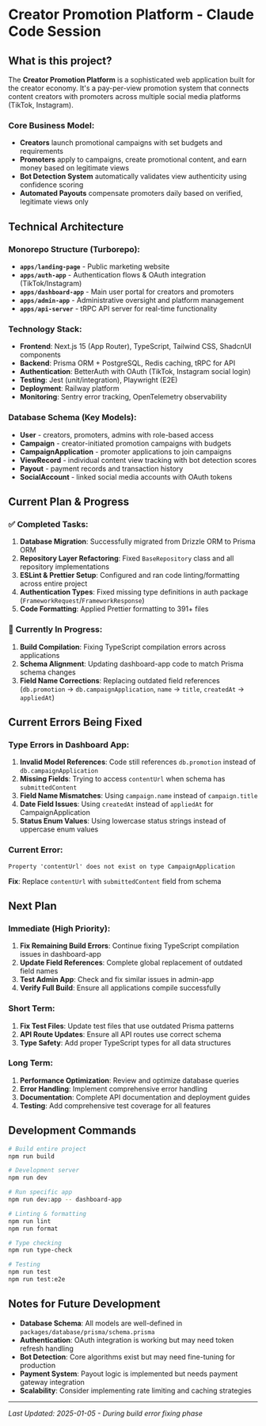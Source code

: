 # Creator Promotion Platform - Claude Code Session

## What is this project?

The **Creator Promotion Platform** is a sophisticated web application built for the creator economy. It's a pay-per-view promotion system that connects content creators with promoters across multiple social media platforms (TikTok, Instagram).

### Core Business Model:
- **Creators** launch promotional campaigns with set budgets and requirements
- **Promoters** apply to campaigns, create promotional content, and earn money based on legitimate views
- **Bot Detection System** automatically validates view authenticity using confidence scoring
- **Automated Payouts** compensate promoters daily based on verified, legitimate views only

## Technical Architecture

### Monorepo Structure (Turborepo):
- **`apps/landing-page`** - Public marketing website
- **`apps/auth-app`** - Authentication flows & OAuth integration (TikTok/Instagram)  
- **`apps/dashboard-app`** - Main user portal for creators and promoters
- **`apps/admin-app`** - Administrative oversight and platform management
- **`apps/api-server`** - tRPC API server for real-time functionality

### Technology Stack:
- **Frontend**: Next.js 15 (App Router), TypeScript, Tailwind CSS, ShadcnUI components
- **Backend**: Prisma ORM + PostgreSQL, Redis caching, tRPC for API
- **Authentication**: BetterAuth with OAuth (TikTok, Instagram social login)
- **Testing**: Jest (unit/integration), Playwright (E2E)
- **Deployment**: Railway platform
- **Monitoring**: Sentry error tracking, OpenTelemetry observability

### Database Schema (Key Models):
- **User** - creators, promoters, admins with role-based access
- **Campaign** - creator-initiated promotion campaigns with budgets
- **CampaignApplication** - promoter applications to join campaigns  
- **ViewRecord** - individual content view tracking with bot detection scores
- **Payout** - payment records and transaction history
- **SocialAccount** - linked social media accounts with OAuth tokens

## Current Plan & Progress

### ✅ **Completed Tasks:**
1. **Database Migration**: Successfully migrated from Drizzle ORM to Prisma ORM
2. **Repository Layer Refactoring**: Fixed `BaseRepository` class and all repository implementations
3. **ESLint & Prettier Setup**: Configured and ran code linting/formatting across entire project
4. **Authentication Types**: Fixed missing type definitions in auth package (`FrameworkRequest`/`FrameworkResponse`)
5. **Code Formatting**: Applied Prettier formatting to 391+ files

### 🔄 **Currently In Progress:**
1. **Build Compilation**: Fixing TypeScript compilation errors across applications
2. **Schema Alignment**: Updating dashboard-app code to match Prisma schema changes
3. **Field Name Corrections**: Replacing outdated field references (`db.promotion` → `db.campaignApplication`, `name` → `title`, `createdAt` → `appliedAt`)

## Current Errors Being Fixed

### Type Errors in Dashboard App:
1. **Invalid Model References**: Code still references `db.promotion` instead of `db.campaignApplication`
2. **Missing Fields**: Trying to access `contentUrl` when schema has `submittedContent`
3. **Field Name Mismatches**: Using `campaign.name` instead of `campaign.title`
4. **Date Field Issues**: Using `createdAt` instead of `appliedAt` for CampaignApplication
5. **Status Enum Values**: Using lowercase status strings instead of uppercase enum values

### Current Error:
```
Property 'contentUrl' does not exist on type CampaignApplication
```
**Fix**: Replace `contentUrl` with `submittedContent` field from schema

## Next Plan

### Immediate (High Priority):
1. **Fix Remaining Build Errors**: Continue fixing TypeScript compilation issues in dashboard-app
2. **Update Field References**: Complete global replacement of outdated field names
3. **Test Admin App**: Check and fix similar issues in admin-app
4. **Verify Full Build**: Ensure all applications compile successfully

### Short Term:
1. **Fix Test Files**: Update test files that use outdated Prisma patterns
2. **API Route Updates**: Ensure all API routes use correct schema
3. **Type Safety**: Add proper TypeScript types for all data structures

### Long Term:
1. **Performance Optimization**: Review and optimize database queries
2. **Error Handling**: Implement comprehensive error handling
3. **Documentation**: Complete API documentation and deployment guides
4. **Testing**: Add comprehensive test coverage for all features

## Development Commands

```bash
# Build entire project
npm run build

# Development server
npm run dev

# Run specific app
npm run dev:app -- dashboard-app

# Linting & formatting  
npm run lint
npm run format

# Type checking
npm run type-check

# Testing
npm run test
npm run test:e2e
```

## Notes for Future Development

- **Database Schema**: All models are well-defined in `packages/database/prisma/schema.prisma`
- **Authentication**: OAuth integration is working but may need token refresh handling
- **Bot Detection**: Core algorithms exist but may need fine-tuning for production
- **Payment System**: Payout logic is implemented but needs payment gateway integration
- **Scalability**: Consider implementing rate limiting and caching strategies

---

*Last Updated: 2025-01-05 - During build error fixing phase*